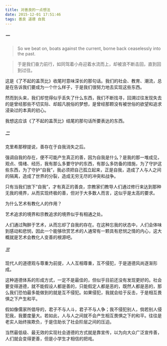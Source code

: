 ```yaml
---
title: 对善良的一点想法
date: 2015-12-01 17:51:46
tags: 善良 道德 自我
---
```


##### 一

> So we beat on, boats against the current, borne back ceaselessly into the past.

> 于是我们奋力前行，如同驾着小舟迎着水流而上，却被浪不断击回，直到回到过往。

这是《了不起的盖茨比》收尾时意味深长的那句话。我们的社会、教育、潮流，总是在告诉我们要成为一个什么样子，于是我们很努力地去实现这些东西。

然而到头来，我们却觉得似乎丢失了什么东西，我们不断找寻，回溯过往发现失去的是曾经那些不切实际、却超凡脱俗的梦想，是曾经那颗没有被世俗的欲望和追求浸染过的本真的初心。

我想这应该《了不起的盖茨比》结尾的那句话所要表达的东西。

##### 二

克里希那穆提说，善存在于自我消失之后。

强调自我的存在，便不可能产生真正的善，因为自我是什么？是我的那一堆成见，观点、情绪、经历，我有那么多要守护的东西，有那么多防备的措施，为了守护这些东西，为了守护“自我”，我必须把自己孤立起来，正是自我，造成了人与人之间的隔离，造成了世界的分裂，造成无穷无尽的冲突和战争。

只有当我们放下“自我”，才有真正的善良，宗教家们教导人们通过修行来达到那种无我的境界，从而实现终极的善，但对于大多数人而言，这似乎是太高的要求。

为什么艺术有教化人的作用？

艺术追求的境界和宗教追求的境界似乎有相通之处。

人们通过陶醉于艺术，从而忘却了自我的存在。在这种忘我的状态中，人们会体味到感动和悲悯，因此一个能够欣赏艺术的人通常有一颗具有悲悯之情的内心，这大概就是艺术会教化人变善的根源吧。

##### 三

现代人的道德观与尊重为前提，人人互相尊重，互不侵犯，于是道德风尚逐渐形成。

这种道德体系的形成方式，一定不是最佳的，但似乎目前还没有发现更好的。社会要变得道德，就不能假设人都是善的，只能假定人都是恶的，既然人都是恶的，那么我们恐怕最多能做到的就是互不侵犯。如果侵犯，我就会给于反击，于是相互畏惧之下产生和平。

假如像儒家所倡导的，君子不与人斗，君子不与人争；我不侵犯别人，倘若别人侵犯我，我要度量大。若如此，人与人之间就不会产生相互畏惧之下的和平。往往是老实人始终挨欺负，于是住助长了社会阶层之间的压迫。

当然最低级、最无效的实现社会道德的方式就是靠宣传，以为向大众广泛宣传善，人们就会变得更善，但是小学生才相信的把戏。
